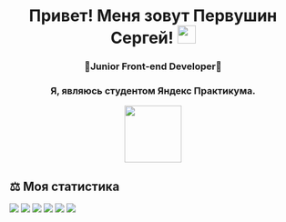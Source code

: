 
<h1 align="center">Привет! Меня зовут Первушин Сергей!
<img src="https://github.com/blackcater/blackcater/raw/main/images/Hi.gif" height="32"/></h1>
<h3 align="center">🚀Junior Front-end Developer🚀</h3>
<h3 align="center">Я, являюсь студентом Яндекс Практикума.</h3>

<div id="header" align="center">
  <img src="https://media.giphy.com/media/M9gbBd9nbDrOTu1Mqx/giphy.gif" width="100"/>
</div>




## :balance_scale: Моя статистика
![](https://github-profile-summary-cards.vercel.app/api/cards/profile-details?username=SergeyPervushin357&theme=solarized_dark)
![](https://github-profile-summary-cards.vercel.app/api/cards/most-commit-language?username=SergeyPervushin357&theme=solarized_dark)
![](https://github-profile-summary-cards.vercel.app/api/cards/repos-per-language?username=SergeyPervushin357&theme=solarized_dark)
![](https://github-profile-summary-cards.vercel.app/api/cards/stats?username=SergeyPervushin357&theme=solarized_dark)
![](https://github-profile-summary-cards.vercel.app/api/cards/productive-time?username=SergeyPervushin357&theme=solarized_dark)
![](https://komarev.com/ghpvc/?username=SergeyPervushin357)
